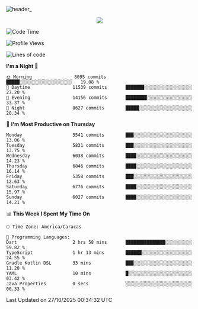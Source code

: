 ![header_](https://github.com/user-attachments/assets/4010d822-ccdc-4198-b608-18c773338d18)


<p align="center">
  <a href="http://www.github.com/thevacs">
    <img src="https://github-readme-streak-stats.herokuapp.com/?user=thevacs&stroke=ffffff&background=1c1917&ring=0891b2&fire=0891b2&currStreakNum=ffffff&currStreakLabel=0891b2&sideNums=ffffff&sideLabels=ffffff&dates=ffffff&hide_border=true" />
  </a>
</p>

<!--START_SECTION:waka-->
![Code Time](http://img.shields.io/badge/Code%20Time-3%2C702%20hrs%2052%20mins-blue)

![Profile Views](http://img.shields.io/badge/Profile%20Views-0-blue)

![Lines of code](https://img.shields.io/badge/From%20Hello%20World%20I%27ve%20Written-9.9%20million%20lines%20of%20code-blue)

**I'm a Night 🦉** 

```text
🌞 Morning                8095 commits        █████░░░░░░░░░░░░░░░░░░░░   19.08 % 
🌆 Daytime                11539 commits       ███████░░░░░░░░░░░░░░░░░░   27.20 % 
🌃 Evening                14156 commits       ████████░░░░░░░░░░░░░░░░░   33.37 % 
🌙 Night                  8627 commits        █████░░░░░░░░░░░░░░░░░░░░   20.34 % 
```
📅 **I'm Most Productive on Thursday** 

```text
Monday                   5541 commits        ███░░░░░░░░░░░░░░░░░░░░░░   13.06 % 
Tuesday                  5831 commits        ███░░░░░░░░░░░░░░░░░░░░░░   13.75 % 
Wednesday                6038 commits        ████░░░░░░░░░░░░░░░░░░░░░   14.23 % 
Thursday                 6846 commits        ████░░░░░░░░░░░░░░░░░░░░░   16.14 % 
Friday                   5358 commits        ███░░░░░░░░░░░░░░░░░░░░░░   12.63 % 
Saturday                 6776 commits        ████░░░░░░░░░░░░░░░░░░░░░   15.97 % 
Sunday                   6027 commits        ████░░░░░░░░░░░░░░░░░░░░░   14.21 % 
```


📊 **This Week I Spent My Time On** 

```text
🕑︎ Time Zone: America/Caracas

💬 Programming Languages: 
Dart                     2 hrs 58 mins       ███████████████░░░░░░░░░░   59.82 % 
TypeScript               1 hr 13 mins        ██████░░░░░░░░░░░░░░░░░░░   24.55 % 
Gradle Kotlin DSL        33 mins             ███░░░░░░░░░░░░░░░░░░░░░░   11.28 % 
YAML                     10 mins             █░░░░░░░░░░░░░░░░░░░░░░░░   03.42 % 
Java Properties          0 secs              ░░░░░░░░░░░░░░░░░░░░░░░░░   00.33 % 
```


 Last Updated on 27/10/2025 00:34:32 UTC
<!--END_SECTION:waka-->
